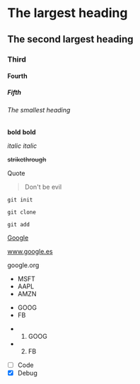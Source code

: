 # The largest heading
## The second largest heading
### Third
#### Fourth
##### Fifth
###### The smallest heading

**bold**
__bold__

*italic*
_italic_

~~strikethrough~~

Quote
> Don't be evil

```
git init
```

``
git clone
``

``
git add
``

[Google](https://www.google.com/)

www.google.es

google.org

- MSFT
- AAPL
- AMZN

* GOOG
* FB

- 1. GOOG
- 2. FB

- [ ] Code
- [x] Debug
